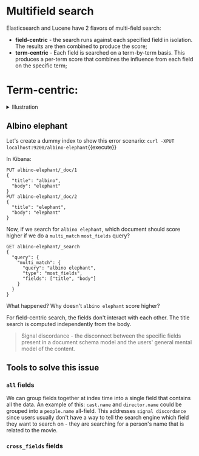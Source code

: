 # Multifield search

Elasticsearch and Lucene have 2 flavors of multi-field search:
- <b>field-centric</b> - the search runs against each specified field in isolation. The results are then combined to produce the score;
- <b>term-centric</b> - Each field is searched on a term-by-term basis. This produces a per-term score that combines the influence from each field on the specific term;

# Term-centric:
<details>
    <summary>Illustration</summary>
    
  ![](https://i.imgur.com/muT4BlH.jpg)
</details>

## Albino elephant

Let's create a dummy index to show this error scenario:
`curl -XPUT localhost:9200/albino-elephant`{{execute}}
 
 In Kibana:
 ```
PUT albino-elephant/_doc/1
{
   "title": "albino",
   "body": "elephant"
}
PUT albino-elephant/_doc/2
{
   "title": "elephant",
   "body": "elephant"
}
 ```

Now, if we search for `albino elephant`, which document should score higher if we do a `multi_match` `most_fields` query?

```
GET albino-elephant/_search
{
  "query": {
    "multi_match": {
      "query": "albino elephant",
      "type": "most_fields", 
      "fields": ["title", "body"]
    }
  }
}
```

What happened? Why doesn't `albino elephant` score higher?

For field-centric search, the fields don't interact with each other. The title search is computed independently from the body.

> Signal discordance - the disconnect between the specific fields present in a document schema model and the users' general mental model of the content.

## Tools to solve this issue

### `all` fields
We can group fields together at index time into a single field that contains all the data. An example of this: `cast.name` and `director.name` could be grouped into a `people.name` all-field. This addresses `signal discordance` since users usually don't have a way to tell the search engine which field they want to search on - they are searching for a person's name that is related to the movie.

### `cross_fields` fields


